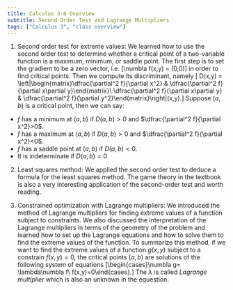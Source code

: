 ```yaml
---
title: Calculus 3-6 Overview
subtitle: Second Order Test and Lagrange Multipliers
tags: ["Calculus 3", "class overview"]
---
```

1. Second order test for extreme values: We learned how to use the second order test to determine whether a critical point of a two-variable function is a maximum, minimum, or saddle point. The first step is to set the gradient to be a zero vector, i.e.
\[\numbla f(x,y) = (0,0)\]
in order to find critical points. Then we compute its discriminant, namely
\[ D(x,y) = \left|\begin{matrix}\dfrac{\partial^2 f}{\partial x^2} & \dfrac{\partial^2 f}{\partial x\partial y}\end{matrix}\\ \dfrac{\partial^2 f}{\partial x\partial y} & \dfrac{\partial^2 f}{\partial y^2}\end{matrix}\right|(x,y).\]
Suppose $(a,b)$ is a critical point, then we can say:
* $f$ has a minimum at $(a,b)$ if $D(a,b)>0$ and $\dfrac{\partial^2 f}{\partial x^2}>0$.
* $f$ has a maximum at $(a,b)$ if $D(a,b)>0$ and $\dfrac{\partial^2 f}{\partial x^2}<0$.
* $f$ has a saddle point at $(a,b)$ if $D(a,b)<0$.
* It is indeterminate if $D(a,b)=0$

2. Least squares method: We applied the second order test to deduce a formula for the least squares method. The game theory in the textbook is also a very interesting application of the second-order test and worth reading.

3. Constrained optimization with Lagrange multipliers: We introduced the method of Lagrange multipliers for finding extreme values of a function subject to constraints. We also discussed the interpretation of the Lagrange multipliers in terms of the geometry of the problem and learned how to set up the Lagrange equations and how to solve them to find the extreme values of the function. To summarize this method, if we want to find the extreme values of a function $g(x,y)$ subject to a constrain $f(x,y)=0$, the critical points $(a,b)$ are solutions of the following system of equations
\[\begin{cases}\numbla g= \lambda\numbla f\\ f(x,y)=0\end{cases}.\]
The $\lambda$ is called *Lagrange multiplier* which is also an unknown in the equestion. 